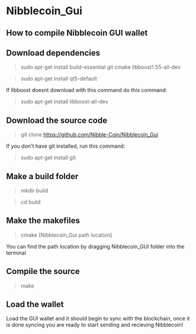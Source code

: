 # Nibblecoin_Gui

## How to compile Nibblecoin GUI wallet

## Download dependencies

> sudo apt-get install build-essential git cmake libboost1.55-all-dev

> sudo apt-get install qt5-default

If libboost doesnt download with this command do this command:

> sudo apt-get install libboost-all-dev

## Download the source code

> git clone https://github.com/Nibble-Coin/Nibblecoin_Gui

If you don't have git installed, run this command:

> sudo apt-get install git

## Make a build folder

> mkdir build

> cd build

## Make the makefiles

> cmake [Nibblecoin_Gui path location]

You can find the path location by dragging Nibblecoin_GUI folder into the terminal

## Compile the source

> make

## Load the wallet

Load the GUI wallet and it should begin to sync with the blockchain, once it is done syncing you are ready to start sending and
recieving Nibblecoin!
